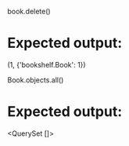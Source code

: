 book.delete()
# Expected output:
(1, {'bookshelf.Book': 1})

Book.objects.all()
# Expected output:
<QuerySet []>
